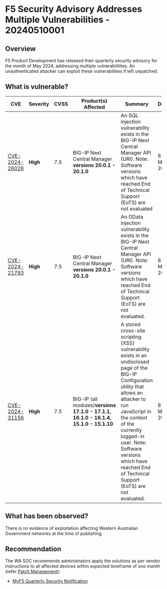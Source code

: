 # F5 Security Advisory Addresses Multiple Vulnerabilities - 20240510001

## Overview

F5 Product Development has released their quarterly security advisory for the month of May 2024, addressing multiple vulnerabilitites. An unauthenticated attacker can exploit these vulnerabilities if left unpatched.

## What is vulnerable?

| CVE                                                               | Severity | CVSS | Product(s) Affected                                                                              | Summary                                                                                                                                                                                                                                                                                                     | Dated       |
| ----------------------------------------------------------------- | -------- | ---- | ------------------------------------------------------------------------------------------------ | ----------------------------------------------------------------------------------------------------------------------------------------------------------------------------------------------------------------------------------------------------------------------------------------------------------- | ----------- |
| [CVE-2024-26026](https://nvd.nist.gov/vuln/detail/CVE-2024-26026) | **High** | 7.5  | BIG-IP Next Central Manager **versions 20.0.1 - 20.1.0**                                         | An SQL injection vulnerability exists in the BIG-IP Next Central Manager API (URI). Note: Software versions which have reached End of Technical Support (EoTS) are not evaluated                                                                                                                            | 8 May, 2024 |
| [CVE-2024-21793](https://nvd.nist.gov/vuln/detail/CVE-2024-21793) | **High** | 7.5  | BIG-IP Next Central Manager **versions 20.0.1 - 20.1.0**                                         | An OData injection vulnerability exists in the BIG-IP Next Central Manager API (URI). Note: Software versions which have reached End of Technical Support (EoTS) are not evaluated.                                                                                                                         | 8 May, 2024 |
| [CVE-2024-31156](https://nvd.nist.gov/vuln/detail/CVE-2024-31156) | **High** | 7.5  | BIG-IP (all modules)**versions <br/>17.1.0 - 17.1.1,<br/>16.1.0 - 16.1.4,<br/>15.1.0 - 15.1.10** | A stored cross-site scripting (XSS) vulnerability exists in an undisclosed page of the BIG-IP Configuration utility that allows an attacker to run JavaScript in the context of the currently logged-in user. Note: Software versions which have reached End of Technical Support (EoTS) are not evaluated. | 8 May, 2024 |

## What has been observed?

There is no evidence of exploitation affecting Western Australian Government networks at the time of publishing.

## Recommendation

The WA SOC recommends administrators apply the solutions as per vendor instructions to all affected devices within expected timeframe of *one month* (refer [Patch Management](../guidelines/patch-management.md)):

- [MyF5 Quarterly Security Notification](https://my.f5.com/manage/s/article/K000139404)
